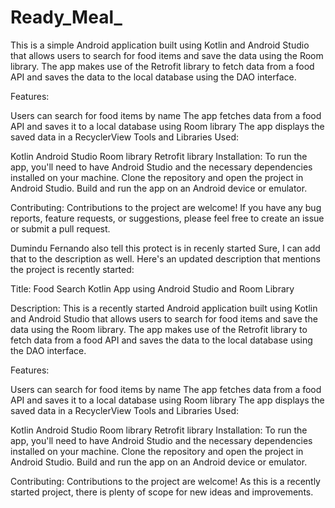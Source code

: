 # Ready_Meal_

This is a simple Android application built using Kotlin and Android Studio that allows users to search for food items and save the data using the Room library. The app makes use of the Retrofit library to fetch data from a food API and saves the data to the local database using the DAO interface.

Features:

Users can search for food items by name
The app fetches data from a food API and saves it to a local database using Room library
The app displays the saved data in a RecyclerView
Tools and Libraries Used:

Kotlin
Android Studio
Room library
Retrofit library
Installation:
To run the app, you'll need to have Android Studio and the necessary dependencies installed on your machine. Clone the repository and open the project in Android Studio. Build and run the app on an Android device or emulator.

Contributing:
Contributions to the project are welcome! If you have any bug reports, feature requests, or suggestions, please feel free to create an issue or submit a pull request.




Dumindu Fernando
also tell this protect is in recenly started
Sure, I can add that to the description as well. Here's an updated description that mentions the project is recently started:

Title: Food Search Kotlin App using Android Studio and Room Library

Description:
This is a recently started Android application built using Kotlin and Android Studio that allows users to search for food items and save the data using the Room library. The app makes use of the Retrofit library to fetch data from a food API and saves the data to the local database using the DAO interface.

Features:

Users can search for food items by name
The app fetches data from a food API and saves it to a local database using Room library
The app displays the saved data in a RecyclerView
Tools and Libraries Used:

Kotlin
Android Studio
Room library
Retrofit library
Installation:
To run the app, you'll need to have Android Studio and the necessary dependencies installed on your machine. Clone the repository and open the project in Android Studio. Build and run the app on an Android device or emulator.

Contributing:
Contributions to the project are welcome! As this is a recently started project, there is plenty of scope for new ideas and improvements.
